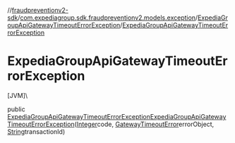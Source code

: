 //[fraudpreventionv2-sdk](../../../index.md)/[com.expediagroup.sdk.fraudpreventionv2.models.exception](../index.md)/[ExpediaGroupApiGatewayTimeoutErrorException](index.md)/[ExpediaGroupApiGatewayTimeoutErrorException](-expedia-group-api-gateway-timeout-error-exception.md)

# ExpediaGroupApiGatewayTimeoutErrorException

[JVM]\

public [ExpediaGroupApiGatewayTimeoutErrorException](index.md)[ExpediaGroupApiGatewayTimeoutErrorException](-expedia-group-api-gateway-timeout-error-exception.md)([Integer](https://docs.oracle.com/javase/8/docs/api/java/lang/Integer.html)code, [GatewayTimeoutError](../../com.expediagroup.sdk.fraudpreventionv2.models/-gateway-timeout-error/index.md)errorObject, [String](https://docs.oracle.com/javase/8/docs/api/java/lang/String.html)transactionId)
